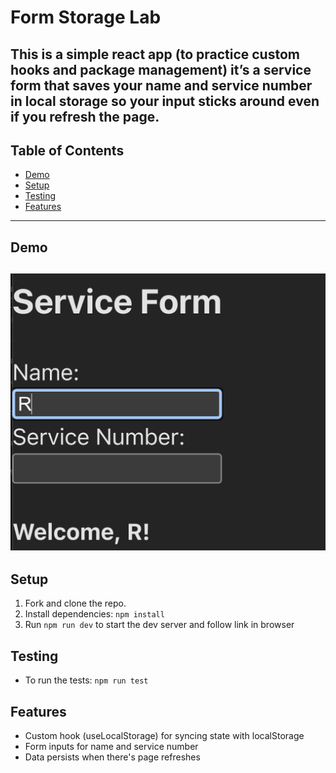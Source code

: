 # Form Storage Lab

This is a simple react app (to practice custom hooks and package management) it’s a service form that saves your name and service number in local storage so your input sticks around even if you refresh the page.
---
## Table of Contents

- [Demo](#demo)
- [Setup](#️setup)
- [Testing](#testing)
- [Features](#features)

---

## Demo

![Form Storage Demo](./src/assets/demo.png)
---

## Setup


1. Fork and clone the repo.
2. Install dependencies: `npm install`
3. Run `npm run dev` to start the dev server and follow link in browser


## Testing

- To run the tests: `npm run test`

## Features
- Custom hook (useLocalStorage) for syncing state with localStorage
- Form inputs for name and service number
- Data persists when there's page refreshes
